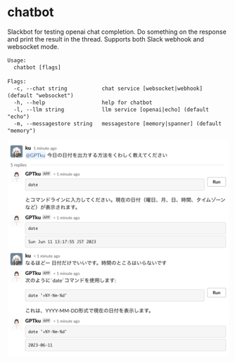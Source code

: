 chatbot
=======

Slackbot for testing openai chat completion.
Do something on the response and print the result in the thread.
Supports both Slack webhook and websocket mode.

```
Usage:
  chatbot [flags]

Flags:
  -c, --chat string           chat service [websocket|webhook] (default "websocket")
  -h, --help                  help for chatbot
  -l, --llm string            llm service [openai|echo] (default "echo")
  -m, --messagestore string   messagestore [memory|spanner] (default "memory")
```

<img src="./assets/screenshot.png" width=659>
